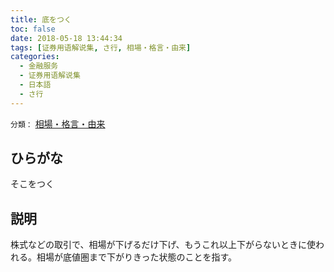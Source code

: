 ```yaml
---
title: 底をつく
toc: false
date: 2018-05-18 13:44:34
tags: [证券用语解说集, さ行, 相場・格言・由来]
categories:
  - 金融服务
  - 证券用语解说集
  - 日本語
  - さ行
---
```


`分類：` [相場・格言・由来](/tags/相場・格言・由来/)

## ひらがな

そこをつく

## 説明

株式などの取引で、相場が下げるだけ下げ、もうこれ以上下がらないときに使われる。相場が底値圏まで下がりきった状態のことを指す。
